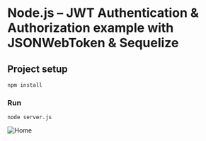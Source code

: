 # Node.js – JWT Authentication & Authorization example with JSONWebToken & Sequelize

## Project setup
```
npm install
```

### Run
```
node server.js
```
![Home](https://user-images.githubusercontent.com/32989550/104123519-78504800-536d-11eb-90d3-bc7ff49f561f.png)
